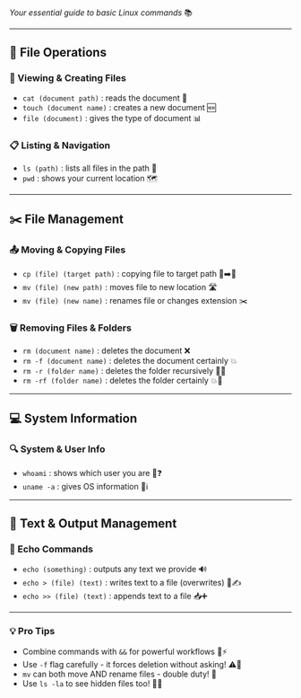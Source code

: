 *Your essential guide to basic Linux commands* 📚

---

## **📁 File Operations**

### **📄 Viewing & Creating Files**
- `cat (document path)` : reads the document 👀
- `touch (document name)` : creates a new document 🆕
- `file (document)` : gives the type of document 📊

### **📋 Listing & Navigation**
- `ls (path)` : lists all files in the path 📂
- `pwd` : shows your current location 🗺️

---

## **✂️ File Management**

### **📤 Moving & Copying Files**
- `cp (file) (target path)` : copying file to target path 📑➡️📑
- `mv (file) (new path)` : moves file to new location 🛣️
- `mv (file) (new name)` : renames file or changes extension ✂️

### **🗑️ Removing Files & Folders**
- `rm (document name)` : deletes the document ❌
- `rm -f (document name)` : deletes the document certainly 💥
- `rm -r (folder name)` : deletes the folder recursively 📁❌
- `rm -rf (folder name)` : deletes the folder certainly 💥📁

---

## **💻 System Information**

### **🔍 System & User Info**
- `whoami` : shows which user you are 👤❓
- `uname -a` : gives OS information 💾ℹ️

---

## **📝 Text & Output Management**

### **📢 Echo Commands**
- `echo (something)` : outputs any text we provide 🔊
- `echo > (file) (text)` : writes text to a file (overwrites) 📄✍️
- `echo >> (file) (text)` : appends text to a file 📥➕

---

### **💡 Pro Tips** 
- Combine commands with `&&` for powerful workflows 🔗⚡
- Use `-f` flag carefully - it forces deletion without asking! ⚠️🎯
- `mv` can both move AND rename files - double duty! 🎪
- Use `ls -la` to see hidden files too! 👻📂
